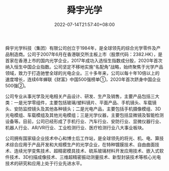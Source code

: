 ﻿---
weight: 
title: "舜宇光学"
description: "舜宇光学科技(集团)有限公司是国内领先的光学产品制造企业，具备全面的设计实力及专业生产技术,公司立足光电行业，以光学、机械、电子三大核心技术的组合为基础，大力发展光学、仪器、光电三大事业"
date: 2022-07-14T21:57:40+08:00
lastmod: 2022-07-14T16:45:40+08:00
draft: false
authors: ["june"]
featuredImage: "535.png"
link: "http://www.sunnyoptical.com/default.html"
tags: ["舜宇光学","先进制造"]
categories: ["navigation"]
navigation: ["先进制造"]
lightgallery: true
toc: true
pinned: false
recommend: false
recommend1: false
---
舜宇光学科技（集团）有限公司创立于1984年，是全球领先的综合光学零件及产品制造商。公司于2007年6月在香港联交所主板上市（股票代码：2382.HK），是首家在香港上市的国内光学企业，2017年成功入选恒生指数成分股，2020年首次纳入恒生中国企业指数。公司坚定不移地实施“名配角”战略，始终聚焦于光学产品领域，致力于打造驰誉全球的光电企业。三十多年来，公司以每十年10倍以上的速度增长，连续6年蝉联《财富》中国500强榜单①，2020年首次跻身中国企业500强②。

公司专业从事光学及光电相关产品设计、研发、生产及销售，主要产品包括三大类：一是光学零组件，主要包括玻璃/塑料镜片、平面产品、手机镜头、车载镜头、安防监控镜头及其他各种镜头；二是光电产品，主要包括手机摄像模组、3D光电模组、车载模组及其他光电模组；三是光学仪器，主要包括显微镜及智能检测设备等。目前，公司已经形成了手机行业、汽车行业、安防行业、显微仪器行业、机器人行业、AR/VR行业、工业检测行业、医疗检测行业八大事业板块。

公司拥有国家级企业技术中心和博士后工作站，是全球领先的将光、机、电、算技术综合应用于产品开发和大规模生产的光学企业，在特种镀膜技术、自由曲面技术、连续光学变焦技术、超精密模具技术、硫系玻璃材料开发应用技术、嵌入式软件技术、3D扫描成像技术、三维超精密振动测量技术、新型封装技术等核心光电技术的研究和应用上处于行业先进水平。